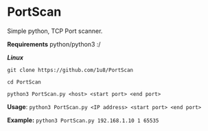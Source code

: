 # PortScan
Simple python, TCP Port scanner.

**Requirements**
python/python3 :/

***Linux***

```git clone https://github.com/1u8/PortScan```

```cd PortScan```

`python3 PortScan.py <host> <start port> <end port>`


**Usage**: `python3 PortScan.py <IP address> <start port> <end port>`

**Example:** `python3 PortScan.py 192.168.1.10 1 65535`
